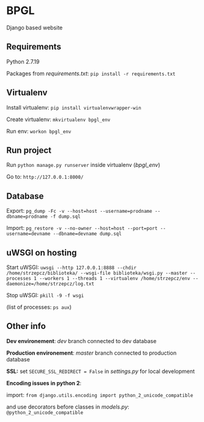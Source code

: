 # BPGL

Django based website

## Requirements
Python 2.7.19

Packages from *requirements.txt*: `pip install -r requirements.txt`

## Virtualenv

Install virtualenv: `pip install virtualenvwrapper-win`

Create virtualenv: `mkvirtualenv bpgl_env`

Run env: `workon bpgl_env`

## Run project

Run `python manage.py runserver` inside virtualenv (*bpgl_env*)

Go to: `http://127.0.0.1:8000/`

## Database

Export: `pg_dump -Fc -v --host=host --username=prodname --dbname=prodname -f dump.sql`

Import: `pg_restore -v --no-owner --host=host --port=port --username=devname --dbname=devname dump.sql`

## uWSGI on hosting

Start uWSGI: `uwsgi --http 127.0.0.1:8888 --chdir /home/strzepcz/biblioteka/ --wsgi-file biblioteka/wsgi.py --master --processes 1 --workers 1 --threads 1 --virtualenv /home/strzepcz/env --daemonize=/home/strzepcz/log.txt`

Stop uWSGI: `pkill -9 -f wsgi`

(list of processes: `ps aux`)

## Other info
**Dev environement**: *dev* branch connected to dev database

**Production environement**: *master* branch connected to production database

**SSL:** set `SECURE_SSL_REDIRECT = False` in *settings.py* for local development

**Encoding issues in python 2**:

import: `from django.utils.encoding import python_2_unicode_compatible`

and use decorators before classes in *models.py*: `@python_2_unicode_compatible`

